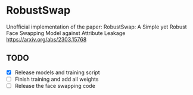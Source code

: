 # RobustSwap

Unofficial implementation of the paper: RobustSwap: A Simple yet Robust Face Swapping Model against Attribute Leakage https://arxiv.org/abs/2303.15768


## TODO
- [x] Release models and training script
- [ ] Finish training and add all weights
- [ ] Release the face swapping code
